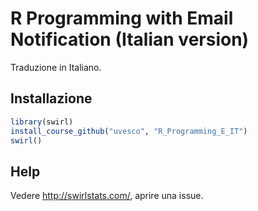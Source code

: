# R Programming with Email Notification (Italian version)

Traduzione in Italiano.

## Installazione

```r
library(swirl)
install_course_github("uvesco", "R_Programming_E_IT")
swirl()
```

## Help

Vedere http://swirlstats.com/, aprire una issue.
